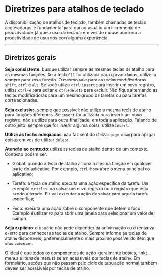 # Diretrizes para atalhos de teclado

A disponibilização de atalhos de teclado, também chamadas de teclas aceleradoras, é fundamental para dar ao usuário um incremento de produtividade, já que o uso do teclado em vez do mouse aumenta a produtividade de usuários com alguma experiência.

---

## Diretrizes gerais

**Seja consistente**: busque utilizar sempre as mesmas teclas de atalho para as mesmas funções. Se a tecla `F11` for utilizada para gravar dados, utilize-a sempre para essa função. O mesmo vale para as teclas modificadoras `shift`, `ctrl` e `alt`: Se você utiliza `ctrl+insert` para inserir um novo registro, utilize `ctrl+e` para editar e  `ctrl+delete` para excluir. Não fique alternando as teclas modificadoras para um mesmo grupo de tarefas ou para tarefas correlacionadas.

**Seja exclusivo**, sempre que possível: não utilize a mesma tecla de atalho para funções diferentes. Se `insert` for utilizada para inserir um novo registro, não a utilize para outra finalidade, em toda a aplicação. Falando de outro jeito: sempre que for inserir alguma coisa, utilize `insert`.

**Utilize as teclas adequadas**: não faz sentido utilizar `page down` para apagar coisas em vez de utilizar `delete`.

**Atenção ao contexto**: utilize as teclas de atalho dentro de um contexto. Contexto podem ser:

- Global: quando a tecla de atalho aciona a mesma função em qualquer parte do aplicativo. Por exemplo, `ctrl+home` abre o menu principal do aplicativo;

- Tarefa: a tecla de atalho executa uma ação específica da tarefa. Um exemplo é `ctrl+s` pra salvar um novo registro ou o registro que está sendo alterado. Ela vai executar a ação de salvar para aquela tarefa específica;

- Foco: executa uma ação sobre o componente que detém o foco. Exemplo é utilizar `F2` para abrir uma janela para selecionar um valor de campo.

**Seja explícito**: o usuário não pode depender da adivinhação ou d tentativa-e-erro para conhecer as teclas de atalho. Sempre informe as teclas de atalho disponíveis, preferencialmente o mais próximo possível do item que elas acionam.

O ideal é que todos os componentes de ação (geralmente botões, links, menus e itens de menus) sejam acessíveis por teclas de atalho. Em formulário, seções que não passam pelo ciclo de tabulação normal também devem ser acessíveis por teclas de atalho.

